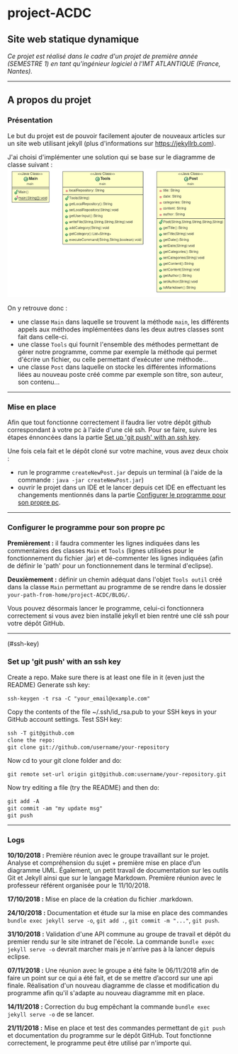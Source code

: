 # project-ACDC

## Site web statique dynamique ##

*Ce projet est réalisé dans le cadre d'un projet de première année (SEMESTRE 1) en tant qu'ingénieur logiciel à l'IMT ATLANTIQUE (France, Nantes).*

**********

## A propos du projet ##
### Présentation ###
Le but du projet est de pouvoir facilement ajouter de nouveaux articles sur un site web utilisant jekyll (plus d'informations sur https://jekyllrb.com).

J'ai choisi d'implémenter une solution qui se base sur le diagramme de classe suivant : 
![alt-text](diagramme-de-classe.png)


On y retrouve donc :
- une classe `Main` dans laquelle se trouvent la méthode `main`, les différents appels aux méthodes implémentées dans les deux autres classes sont fait dans celle-ci. 
- une classe `Tools` qui fournit l'ensemble des méthodes permettant de gérer notre programme, comme par exemple la méthode qui permet d'écrire un fichier, ou celle permettant d'exécuter une méthode...
- une classe `Post` dans laquelle on stocke les différentes informations liées au nouveau poste créé comme par exemple son titre, son auteur, son contenu...

**********

### Mise en place ###
Afin que tout fonctionne correctement il faudra lier votre dépôt github correspondant à votre pc à l'aide d'une clé ssh. Pour se faire, suivre les étapes énnoncées dans la partie [Set up 'git push' with an ssh key](#ssh-key).

Une fois cela fait et le dépôt cloné sur votre machine, vous avez deux choix : 
- run le programme `createNewPost.jar` depuis un terminal (à l'aide de la commande : `java -jar createNewPost.jar`)
- ouvrir le projet dans un IDE et le lancer depuis cet IDE en effectuant les changements mentionnés dans la partie [Configurer le programme pour son propre pc](#configure-your-project).

**********

### Configurer le programme pour son propre pc ###
__Premièrement :__ il faudra commenter les lignes indiquées dans les commentaires des classes `Main` et `Tools` (lignes utilisées pour le fonctionnement du fichier .jar) et dé-commenter les lignes indiquées (afin de définir le 'path' pour un fonctionnement dans le terminal d'eclipse).

__Deuxièmement :__ définir un chemin adéquat dans l'objet `Tools outil` créé dans la classe `Main` permettant au programme de se rendre dans le dossier `your-path-from-home/project-ACDC/BLOG/`.

Vous pouvez désormais lancer le programme, celui-ci fonctionnera correctement si vous avez bien installé jekyll et bien rentré une clé ssh pour votre dépôt GitHub.

**********

(#ssh-key)
### Set up 'git push' with an ssh key ###
Create a repo.
Make sure there is at least one file in it (even just the README)
Generate ssh key:
```
ssh-keygen -t rsa -C "your_email@example.com"
```
Copy the contents of the file ~/.ssh/id_rsa.pub to your SSH keys in your GitHub account settings.
Test SSH key:
```
ssh -T git@github.com
clone the repo:
git clone git://github.com/username/your-repository
```
Now cd to your git clone folder and do:
```
git remote set-url origin git@github.com:username/your-repository.git
```
Now try editing a file (try the README) and then do:

```
git add -A
git commit -am "my update msg"
git push
```

**********

### Logs ###
__10/10/2018 :__
Première réunion avec le groupe travaillant sur le projet. Analyse et compréhension du sujet + première mise en place d’un diagramme UML. Également, un petit travail de documentation sur les outils Git et Jekyll ainsi que sur le langage Markdown. Première réunion avec le professeur référent organisée pour le 11/10/2018.

__17/10/2018 :__
Mise en place de la création du fichier .markdown.

__24/10/2018 :__
Documentation et étude sur la mise en place des commandes `bundle exec jekyll serve -o`, `git add .`, `git commit -m "..."`, `git push`.

__31/10/2018 :__
Validation d'une API commune au groupe de travail et dépôt du premier rendu sur le site intranet de l'école. La commande `bundle exec jekyll serve -o` devrait marcher mais je n'arrive pas à la lancer depuis eclipse. 

__07/11/2018 :__
Une réunion avec le groupe a été faite le 06/11/2018 afin de faire un point sur ce qui a été fait, et de se mettre d’accord sur une api finale. Réalisation d'un nouveau diagramme de classe et modification du programme afin qu'il s'adapte au nouveau diagramme mit en place. 

__14/11/2018 :__
Correction du bug empêchant la commande `bundle exec jekyll serve -o` de se lancer.

__21/11/2018 :__
Mise en place et test des commandes permettant de `git push` et documentation du programme sur le dépôt GitHub. Tout fonctionne correctement, le programme peut être utilisé par n'importe qui. 
